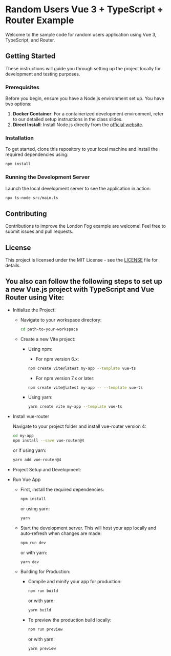 # Random Users Vue 3 + TypeScript + Router Example

Welcome to the sample code for random users application using Vue 3, TypeScript, and Router.

## Getting Started

These instructions will guide you through setting up the project locally for development and testing purposes.

### Prerequisites

Before you begin, ensure you have a Node.js environment set up. You have two options:

1. **Docker Container**: For a containerized development environment, refer to our detailed setup instructions in the class slides.
2. **Direct Install**: Install Node.js directly from the [official website](https://nodejs.org/).

### Installation

To get started, clone this repository to your local machine and install the required dependencies using:

```bash
npm install
```

### Running the Development Server

Launch the local development server to see the application in action:

```bash
npx ts-node src/main.ts
```

## Contributing

Contributions to improve the London Fog example are welcome! Feel free to submit issues and pull requests.

## License

This project is licensed under the MIT License - see the [LICENSE](LICENSE) file for details.

## You also can follow the following steps to set up a new Vue.js project with TypeScript and Vue Router using Vite:

- Initialize the Project:

  - Navigate to your workspace directory:

    ```bash
    cd path-to-your-workspace
    ```

  - Create a new Vite project:

    - Using npm:
      - For npm version 6.x:
      ```bash
      npm create vite@latest my-app --template vue-ts
      ```
      - For npm version 7.x or later:
      ```bash
      npm create vite@latest my-app -- --template vue-ts
      ```
    - Using yarn:

      ```bash
      yarn create vite my-app --template vue-ts
      ```

- Install vue-router

  Navigate to your project folder and install vue-router version 4:

  ```bash
  cd my-app
  npm install --save vue-router@4
  ```

  or if using yarn:

  ```bash
  yarn add vue-router@4
  ```

- Project Setup and Development:
- Run Vue App

  - First, install the required dependencies:

    ```bash
    npm install
    ```

    or using yarn:

    ```bash
    yarn
    ```

  - Start the development server. This will host your app locally and auto-refresh when changes are made:

    ```bash
    npm run dev
    ```

    or with yarn:

    ```bash
    yarn dev
    ```

  - Building for Production:

    - Compile and minify your app for production:

      ```bash
      npm run build
      ```

      or with yarn:

      ```bash
      yarn build
      ```

    - To preview the production build locally:

      ```bash
      npm run preview
      ```

      or with yarn:

      ```bash
      yarn preview
      ```
